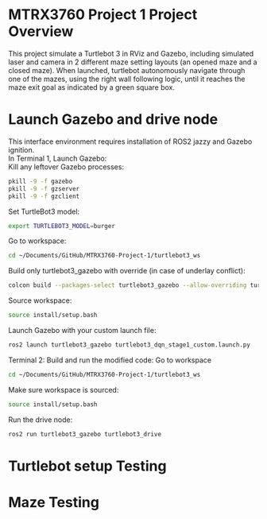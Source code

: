 # MTRX3760 Project 1 Project Overview
This project simulate a Turtlebot 3 in RViz and Gazebo, including simulated laser and camera in 2 different maze setting layouts (an opened maze and a closed maze). When launched, turtlebot autonomously navigate through one of the mazes, using the right wall following logic, until it reaches the maze exit goal as indicated by a green square box.

# Launch Gazebo and drive node
This interface environment requires installation of ROS2 jazzy and Gazebo ignition.\
In Terminal 1, Launch Gazebo:  \
Kill any leftover Gazebo processes:
```bash
pkill -9 -f gazebo
pkill -9 -f gzserver
pkill -9 -f gzclient
```
Set TurtleBot3 model:
```bash
export TURTLEBOT3_MODEL=burger
```
Go to workspace:
```bash
cd ~/Documents/GitHub/MTRX3760-Project-1/turtlebot3_ws
```
Build only turtlebot3_gazebo with override (in case of underlay conflict):
```bash
colcon build --packages-select turtlebot3_gazebo --allow-overriding turtlebot3_gazebo
```
Source workspace:
```bash
source install/setup.bash
```
Launch Gazebo with your custom launch file:
```bash
ros2 launch turtlebot3_gazebo turtlebot3_dqn_stage1_custom.launch.py
```
Terminal 2: Build and run the modified code:
Go to workspace
```bash
cd ~/Documents/GitHub/MTRX3760-Project-1/turtlebot3_ws
```
Make sure workspace is sourced:
```bash
source install/setup.bash
```
Run the drive node:
```bash
ros2 run turtlebot3_gazebo turtlebot3_drive
```
# Turtlebot setup Testing

# Maze Testing
